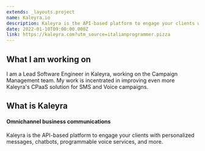 ```yaml
---
extends: _layouts.project
name: Kaleyra.io
description: Kaleyra is the API-based platform to engage your clients with personalized messages, chatbots, programmable voice services, and more.
date: 2022-01-10T09:00:00.000Z
link: https://kaleyra.com?utm_source=italianprogrammer.pizza
---
```


## What I am working on

I am a Lead Software Engineer in Kaleyra, working on the Campaign Management team.
My work is incentrated in improving even more Kaleyra's CPaaS solution for SMS and Voice campaigns.

## What is Kaleyra

#### Omnichannel business communications

Kaleyra is the API-based platform to engage your clients with personalized messages, chatbots, programmable voice services, and more.

